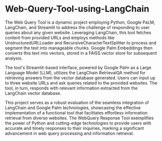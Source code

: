 # Web-Query-Tool-using-LangChain

The Web Query Tool is a dynamic project employing Python, Google PaLM, LangChain, and Streamlit to address the challenge of responding to user queries about any given website. Leveraging LangChain, this tool fetches content from provided URLs and employs methods like UnstructuredURLLoader and RecursiveCharacterTextSplitter to process and segment the text into manageable chunks. Google Palm Embeddings then converts this text into vectors, stored in a FAISS vector store for subsequent analysis.

The tool's Streamlit-based interface, powered by Google Palm as a Large Language Model (LLM), utilizes the LangChain RetrievalQA method for retrieving answers from the vector database generated. Users can input up to three website URLs and ask queries related to the provided websites. The tool, in turn, responds with relevant information extracted from the LangChain vector database.

This project serves as a robust evaluation of the seamless integration of LangChain and Google Palm technologies, showcasing the effective implementation of a functional tool that facilitates effortless information retrieval from diverse websites. The WebQuery Response Tool exemplifies the power of Python and cutting-edge technologies to provide users with accurate and timely responses to their inquiries, marking a significant advancement in web query processing and information retrieval.
